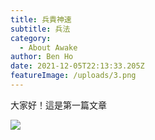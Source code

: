 ```yaml
---
title: 兵貴神速
subtitle: 兵法
category:
  - About Awake
author: Ben Ho
date: 2021-12-05T22:13:33.205Z
featureImage: /uploads/3.png
---
```

大家好！這是第一篇文章



![](/uploads/contact-person.jpg)